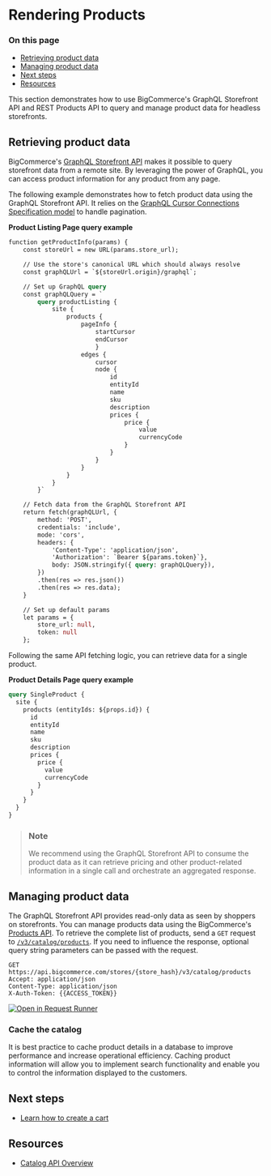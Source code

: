# Rendering Products

<div class="otp" id="no-index">

### On this page
- [Retrieving product data](#retrieving-product-data)
- [Managing product data](#managing-product-data)
- [Next steps](#next-steps)
- [Resources](#resources)

</div>

This section demonstrates how to use BigCommerce's GraphQL Storefront API and REST Products API to query and manage product data for headless storefronts.

## Retrieving product data

BigCommerce's [GraphQL Storefront API](https://developer.bigcommerce.com/api-reference/storefront/graphql) makes it possible to query storefront data from a remote site. By leveraging the power of GraphQL, you can access product information for any product from any page.

The following example demonstrates how to fetch product data using the GraphQL Storefront API. It relies on the [GraphQL Cursor Connections Specification model](https://relay.dev/graphql/connections.htm) to handle pagination.

**Product Listing Page query example**

```graphql
function getProductInfo(params) {
    const storeUrl = new URL(params.store_url);

    // Use the store's canonical URL which should always resolve
    const graphQLUrl = `${storeUrl.origin}/graphql`;

    // Set up GraphQL query
    const graphQLQuery = `
        query productListing {
            site {
                products {
                    pageInfo {
                        startCursor
                        endCursor
                        }
                    edges {
                        cursor
                        node {
                            id
                            entityId
                            name
                            sku
                            description
                            prices {
                                price {
                                    value
                                    currencyCode
                                }
                            }
                        }
                    }
                }
            }
        }`

    // Fetch data from the GraphQL Storefront API
    return fetch(graphQLUrl, {
        method: 'POST',
        credentials: 'include',
        mode: 'cors',
        headers: { 
            'Content-Type': 'application/json', 
            'Authorization': `Bearer ${params.token}`},
            body: JSON.stringify({ query: graphQLQuery}),
        })
        .then(res => res.json())
        .then(res => res.data);
    }

    // Set up default params
    let params = {
        store_url: null,
        token: null
    };
```
Following the same API fetching logic, you can retrieve data for a single product.

**Product Details Page query example**

```graphql
query SingleProduct {
  site {
    products (entityIds: ${props.id}) {
      id
      entityId
      name
      sku
      description
      prices {
        price {
          value
          currencyCode
        }
      }
    }
  }
}
```

<div class="HubBlock--callout">
<div class="CalloutBlock--info">
<div class="HubBlock-content">

> ### Note
> We recommend using the GraphQL Storefront API to consume the product data as it can retrieve pricing and other product-related information in a single call and orchestrate an aggregated response.

</div>
</div>
</div>

## Managing product data

The GraphQL Storefront API provides read-only data as seen by shoppers on storefronts. You can manage products data using the BigCommerce's [Products API](https://developer.bigcommerce.com/api-reference/store-management/catalog/products/). To retrieve the complete list of products, send a `GET` request to [`/v3/catalog/products`](https://developer.bigcommerce.com/api-reference/store-management/catalog/products/getproducts). If you need to influence the response, optional query string parameters can be passed with the request.

```http
GET https://api.bigcommerce.com/stores/{store_hash}/v3/catalog/products
Accept: application/json
Content-Type: application/json
X-Auth-Token: {{ACCESS_TOKEN}}
```

[![Open in Request Runner](https://storage.googleapis.com/bigcommerce-production-dev-center/images/Open-Request-Runner.svg)](https://developer.bigcommerce.com/api-reference/store-management/catalog/products/getproducts#requestrunner)

### Cache the catalog

It is best practice to cache product details in a database to improve performance and increase operational efficiency. Caching product information will allow you to implement search functionality and enable you to control the information displayed to the customers.
 
## Next steps

- [Learn how to create a cart](https://developer.bigcommerce.com/api-docs/storefronts/guide/developers-guide-headless/carts)

## Resources

- [Catalog API Overview](https://developer.bigcommerce.com/api-docs/store-management/catalog/catalog-overview)